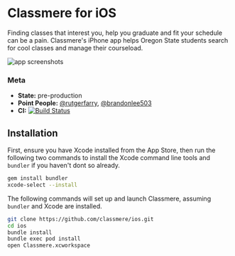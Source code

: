 # Classmere for iOS 
Finding classes that interest you, help you graduate and fit your schedule
can be a pain. Classmere's iPhone app helps Oregon State students search for
cool classes and manage their courseload.

![app screenshots](https://raw.githubusercontent.com/classmere/ios/master/Classmere.png)

### Meta
- **State:** pre-production
- **Point People:** [@rutgerfarry](https://github.com/rutgerfarry), [@brandonlee503](https://github.com/brandonlee503)
- **CI:** [![Build Status](https://travis-ci.org/classmere/ios.svg?branch=master)](https://travis-ci.org/classmere/ios)

## Installation
First, ensure you have Xcode installed from the App Store, then run the
following two commands to install the Xcode command line tools and `bundler`
if you haven't dont so already.

```bash
gem install bundler
xcode-select --install
```

The following commands will set up and launch Classmere, assuming `bundler`
and Xcode are installed.

```bash
git clone https://github.com/classmere/ios.git
cd ios
bundle install
bundle exec pod install
open Classmere.xcworkspace
```
